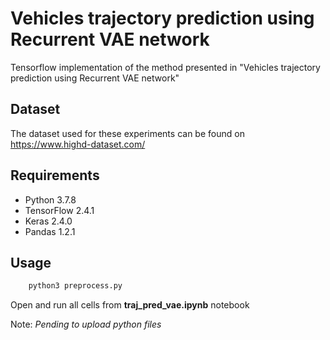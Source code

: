 # Vehicles trajectory prediction using Recurrent VAE network

Tensorflow implementation of the method presented in "Vehicles trajectory prediction using Recurrent VAE network"

## Dataset

The dataset used for these experiments can be found on https://www.highd-dataset.com/

## Requirements

  * Python 3.7.8
  * TensorFlow 2.4.1
  * Keras 2.4.0
  * Pandas 1.2.1
  
## Usage

```bash
    python3 preprocess.py
```

Open and run all cells from **traj_pred_vae.ipynb** notebook

Note: *Pending to upload python files*

